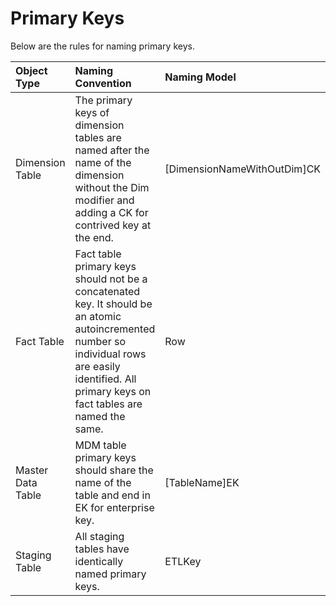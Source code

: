# Primary Keys

Below are the rules for naming primary keys.

| Object Type | Naming Convention | Naming Model | Example |
| :--- | :--- | :--- | :--- |
| Dimension Table | The primary keys of dimension tables are named after the name of the dimension without the Dim modifier and adding a CK for contrived key at the end. | \[DimensionNameWithOutDim\]CK | CustomerCK |
| Fact Table | Fact table primary keys should not be a concatenated key. It should be an atomic autoincremented number so individual rows are easily identified. All primary keys on fact tables are named the same. | Row | RowID |
| Master Data Table | MDM table primary keys should share the name of the table and end in EK for enterprise key. | \[TableName\]EK | CustomerEK |
| Staging Table | All staging tables have identically named primary keys. | ETLKey | ETLKey |



